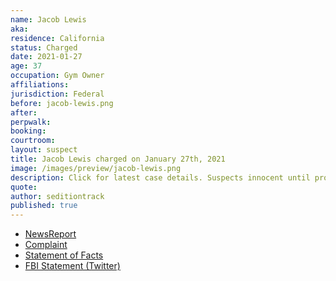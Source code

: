 ```yaml
---
name: Jacob Lewis
aka:
residence: California
status: Charged
date: 2021-01-27
age: 37
occupation: Gym Owner
affiliations:
jurisdiction: Federal
before: jacob-lewis.png
after:
perpwalk:
booking:
courtroom:
layout: suspect
title: Jacob Lewis charged on January 27th, 2021
image: /images/preview/jacob-lewis.png
description: Click for latest case details. Suspects innocent until proven guilty.
quote:
author: seditiontrack
published: true
---
```


- [NewsReport](https://www.washingtonpost.com/nation/2021/01/29/jacob-lewis-capitol-riot-gym/)
- [Complaint](https://www.justice.gov/opa/page/file/1361031/download)
- [Statement of Facts](https://www.justice.gov/opa/page/file/1361031/download)
- [FBI Statement (Twitter)](https://twitter.com/FBILosAngeles/status/1354611293324505090?s=20)